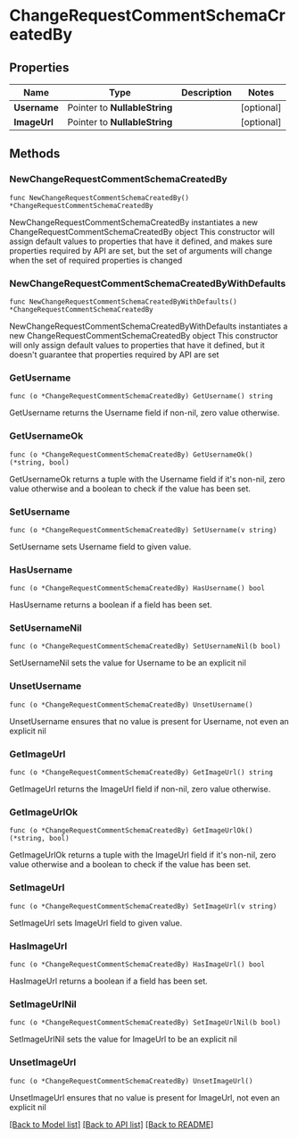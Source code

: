 # ChangeRequestCommentSchemaCreatedBy

## Properties

Name | Type | Description | Notes
------------ | ------------- | ------------- | -------------
**Username** | Pointer to **NullableString** |  | [optional] 
**ImageUrl** | Pointer to **NullableString** |  | [optional] 

## Methods

### NewChangeRequestCommentSchemaCreatedBy

`func NewChangeRequestCommentSchemaCreatedBy() *ChangeRequestCommentSchemaCreatedBy`

NewChangeRequestCommentSchemaCreatedBy instantiates a new ChangeRequestCommentSchemaCreatedBy object
This constructor will assign default values to properties that have it defined,
and makes sure properties required by API are set, but the set of arguments
will change when the set of required properties is changed

### NewChangeRequestCommentSchemaCreatedByWithDefaults

`func NewChangeRequestCommentSchemaCreatedByWithDefaults() *ChangeRequestCommentSchemaCreatedBy`

NewChangeRequestCommentSchemaCreatedByWithDefaults instantiates a new ChangeRequestCommentSchemaCreatedBy object
This constructor will only assign default values to properties that have it defined,
but it doesn't guarantee that properties required by API are set

### GetUsername

`func (o *ChangeRequestCommentSchemaCreatedBy) GetUsername() string`

GetUsername returns the Username field if non-nil, zero value otherwise.

### GetUsernameOk

`func (o *ChangeRequestCommentSchemaCreatedBy) GetUsernameOk() (*string, bool)`

GetUsernameOk returns a tuple with the Username field if it's non-nil, zero value otherwise
and a boolean to check if the value has been set.

### SetUsername

`func (o *ChangeRequestCommentSchemaCreatedBy) SetUsername(v string)`

SetUsername sets Username field to given value.

### HasUsername

`func (o *ChangeRequestCommentSchemaCreatedBy) HasUsername() bool`

HasUsername returns a boolean if a field has been set.

### SetUsernameNil

`func (o *ChangeRequestCommentSchemaCreatedBy) SetUsernameNil(b bool)`

 SetUsernameNil sets the value for Username to be an explicit nil

### UnsetUsername
`func (o *ChangeRequestCommentSchemaCreatedBy) UnsetUsername()`

UnsetUsername ensures that no value is present for Username, not even an explicit nil
### GetImageUrl

`func (o *ChangeRequestCommentSchemaCreatedBy) GetImageUrl() string`

GetImageUrl returns the ImageUrl field if non-nil, zero value otherwise.

### GetImageUrlOk

`func (o *ChangeRequestCommentSchemaCreatedBy) GetImageUrlOk() (*string, bool)`

GetImageUrlOk returns a tuple with the ImageUrl field if it's non-nil, zero value otherwise
and a boolean to check if the value has been set.

### SetImageUrl

`func (o *ChangeRequestCommentSchemaCreatedBy) SetImageUrl(v string)`

SetImageUrl sets ImageUrl field to given value.

### HasImageUrl

`func (o *ChangeRequestCommentSchemaCreatedBy) HasImageUrl() bool`

HasImageUrl returns a boolean if a field has been set.

### SetImageUrlNil

`func (o *ChangeRequestCommentSchemaCreatedBy) SetImageUrlNil(b bool)`

 SetImageUrlNil sets the value for ImageUrl to be an explicit nil

### UnsetImageUrl
`func (o *ChangeRequestCommentSchemaCreatedBy) UnsetImageUrl()`

UnsetImageUrl ensures that no value is present for ImageUrl, not even an explicit nil

[[Back to Model list]](../README.md#documentation-for-models) [[Back to API list]](../README.md#documentation-for-api-endpoints) [[Back to README]](../README.md)


